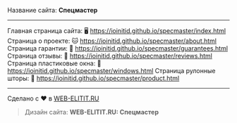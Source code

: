 Название сайта: **Спецмастер**

------------

Главная страница сайта: 🖥️ https://ioinitid.github.io/specmaster/index.html
Страница о проекте: 🐱 https://ioinitid.github.io/specmaster/about.html
Страница гарантии: 🌳 https://ioinitid.github.io/specmaster/guarantees.html
Страница отзывы: 🦊 https://ioinitid.github.io/specmaster/reviews.html
Страница пластиковые окна: 📝 https://ioinitid.github.io/specmaster/windows.html
Страница рулонные шторы: 🦝 https://ioinitid.github.io/specmaster/product.html

------------

Сделано с ❤️ в [WEB-ELITIT.RU](https://www.web-elitit.ru "Web-elitit.ru")
> Дизайн сайта: **WEB-ELITIT.RU: Спецмастер**
